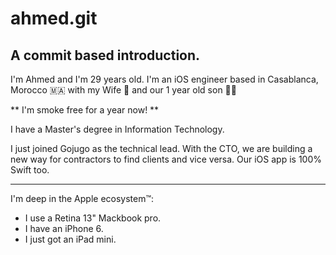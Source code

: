 ahmed.git
======

A commit based introduction.
-------

I'm Ahmed and I'm 29 years old.
I'm an iOS engineer based in Casablanca, Morocco 🇲🇦 with my Wife 💑 and our 1 year old son 👶🏻

** I'm smoke free for a year now! **

I have a Master's degree in Information Technology.

I just joined Gojugo as the technical lead.
With the CTO, we are building a new way for contractors to find clients and vice versa.
Our iOS app is 100% Swift too.

--- 

I'm deep in the Apple ecosystem™:
* I use a Retina 13" Mackbook pro.
* I have an iPhone 6.
* I just got an iPad mini.

